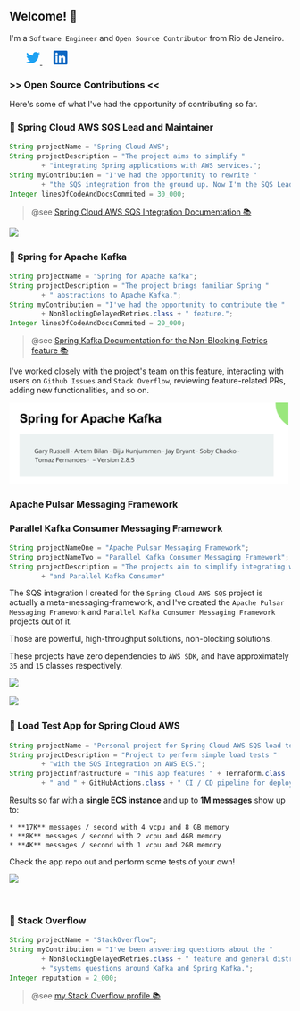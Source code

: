 ## Welcome! 👋

I'm a `Software Engineer` and `Open Source Contributor` from Rio de Janeiro.

<a href="https://twitter.com/tomazfernandes_">
  <img style="margin-left:30px" alt="Tomaz Fernandes | Twitter" width="25px" src="assets/twitter.svg" />
</a>
<a href="https://www.linkedin.com/in/tomazfernandes/">
  <img style="margin-left:20px" alt="Tomaz Fernandes | LinkedIn" width="25px" src="assets/linkedin.svg" />
</a>

<br />

### \>> Open Source Contributions <<

Here's some of what I've had the opportunity of contributing so far.

### 🍃 Spring Cloud AWS SQS Lead and Maintainer

```java
String projectName = "Spring Cloud AWS";
String projectDescription = "The project aims to simplify " 
        + "integrating Spring applications with AWS services.";
String myContribution = "I've had the opportunity to rewrite "
        + "the SQS integration from the ground up. Now I'm the SQS Lead and project maintainer. ";
Integer linesOfCodeAndDocsCommited = 30_000; 
```
> @see <a href="https://docs.awspring.io/spring-cloud-aws/docs/3.0.0-M2/reference/html/index.html#sqs-support">Spring Cloud AWS SQS Integration Documentation 📚</a>

<a align="center" href="https://github.com/awspring/spring-cloud-aws" title="Spring Cloud AWS"><img src="https://github-readme-stats.vercel.app/api/pin/?username=awspring&repo=spring-cloud-aws&theme=city_lights">
</a>


### 🍃 Spring for Apache Kafka

```java
String projectName = "Spring for Apache Kafka";
String projectDescription = "The project brings familiar Spring " 
        + " abstractions to Apache Kafka.";
String myContribution = "I've had the opportunity to contribute the "
        + NonBlockingDelayedRetries.class + " feature.";
Integer linesOfCodeAndDocsCommited = 20_000; 
```

> @see <a href="https://docs.awspring.io/spring-cloud-aws/docs/3.0.0-M2/reference/html/index.html#sqs-support">Spring Kafka Documentation for the Non-Blocking Retries feature 📚</a>

I've worked closely with the project's team on this feature, interacting with users on `Github Issues` and `Stack Overflow`, reviewing feature-related PRs, adding new functionalities, and so on.


<a href="https://docs.spring.io/spring-kafka/reference/html/">
  <img alt="Spring Kafka documentation" width="500px" src="assets/spring-kafka-cover.png" />
</a>

<br />


### Apache Pulsar Messaging Framework
### Parallel Kafka Consumer Messaging Framework

```java
String projectNameOne = "Apache Pulsar Messaging Framework";
String projectNameTwo = "Parallel Kafka Consumer Messaging Framework";
String projectDescription = "The projects aim to simplify integrating with Apache Pulsar "
        + "and Parallel Kafka Consumer"
```

The SQS integration I created for the `Spring Cloud AWS SQS` project is actually a meta-messaging-framework, and I've created the `Apache Pulsar Messaging Framework` and `Parallel Kafka Consumer Messaging Framework` projects out of it.

Those are powerful, high-throughput solutions, non-blocking solutions.

These projects have zero dependencies to `AWS SDK`, and have approximately `35` and `15` classes respectively.

<a align="center" href="https://github.com/tomazfernandes/apache-pulsar-messaging-framework" title="Apache Pulsar Messaging Framework"><img src="https://github-readme-stats.vercel.app/api/pin/?username=tomazfernandes&repo=apache-pulsar-messaging-framework&theme=city_lights">
</a>

<a align="center" href="https://github.com/tomazfernandes/parallel-kafka-consumer-messaging-framework" title="Parallel Kafka Consumer Messaging Framework"><img src="https://github-readme-stats.vercel.app/api/pin/?username=tomazfernandes&repo=parallel-kafka-consumer-messaging-framework&theme=city_lights">
</a>


### 🍃 Load Test App for Spring Cloud AWS

```java
String projectName = "Personal project for Spring Cloud AWS SQS load tests";
String projectDescription = "Project to perform simple load tests " 
        + "with the SQS Integration on AWS ECS.";
String projectInfrastructure = "This app features " + Terraform.class
        + " and " + GitHubActions.class + " CI / CD pipeline for deployment on ECS.";
```

Results so far with a **single ECS instance** and up to **1M messages** show up to:
```text
* **17K** messages / second with 4 vcpu and 8 GB memory
* **8K** messages / second with 2 vcpu and 4GB memory
* **4K** messages / second with 1 vcpu and 2GB memory
```

Check the app repo out and perform some tests of your own!

<a align="center" href="https://github.com/tomazfernandes/sqs-load-test" title="Sqs Load Test"><img src="https://github-readme-stats.vercel.app/api/pin/?username=tomazfernandes&repo=sqs-load-test&theme=city_lights">
</a>

<br />


### 🍃 Stack Overflow

```java
String projectName = "StackOverflow";
String myContribution = "I've been answering questions about the "
        + NonBlockingDelayedRetries.class + " feature and general distributed ";
        + "systems questions around Kafka and Spring Kafka.";
Integer reputation = 2_000; 
```

> @see <a href="https://stackoverflow.com/users/3692447/tomaz-fernandes">my Stack Overflow profile 📚</a>
